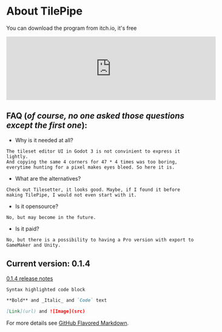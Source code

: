 # About TilePipe

You can download the program from itch.io, it's free
<iframe src="https://itch.io/embed/795448?dark=true" width="552" height="167" frameborder="0"><a href="https://aleksandrbazhin.itch.io/tilepipe">TilePipe by aleksandrbazhin</a></iframe>

## FAQ (_of course, no one asked those questions except the first one_):

- Why is it needed at all?
```
The tileset editor UI in Godot 3 is not convinient to express it lightly. 
And copying the same 4 corners for 47 * 4 times was too boring, 
everytime hunting for a pixel makes eyes bleed. So here it is.
```
- What are the alternatives?
```
Check out Tilesetter, it looks good. Maybe, if I found it before making TilePipe, I would not even start with it.
```
- Is it opensource?
```
No, but may become in the future. 
```
- Is it paid?
```
No, but there is a possibility to having a Pro version with export to GameMaker and Unity.
```

## Current version: 0.1.4

[0.1.4 release notes](https://aleksandrbazhin.itch.io/tilepipe/devlog/240912/version-014-out-with-some-bug-fixes-and-improvements)





```markdown
Syntax highlighted code block

**Bold** and _Italic_ and `Code` text

[Link](url) and ![Image](src)
```

For more details see [GitHub Flavored Markdown](https://guides.github.com/features/mastering-markdown/).

